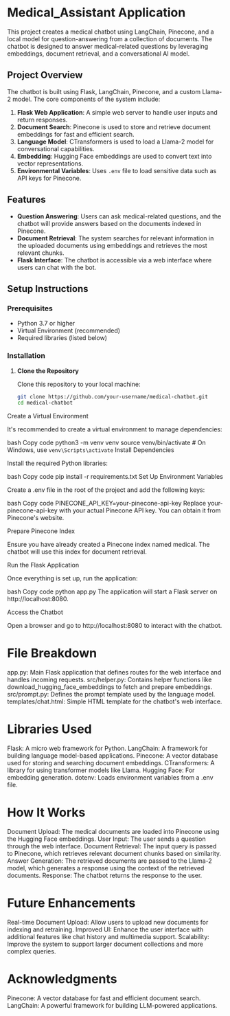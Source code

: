 # Medical_Assistant Application


This project creates a medical chatbot using LangChain, Pinecone, and a local model for question-answering from a collection of documents. The chatbot is designed to answer medical-related questions by leveraging embeddings, document retrieval, and a conversational AI model.

## Project Overview

The chatbot is built using Flask, LangChain, Pinecone, and a custom Llama-2 model. The core components of the system include:

1. **Flask Web Application**: A simple web server to handle user inputs and return responses.
2. **Document Search**: Pinecone is used to store and retrieve document embeddings for fast and efficient search.
3. **Language Model**: CTransformers is used to load a Llama-2 model for conversational capabilities.
4. **Embedding**: Hugging Face embeddings are used to convert text into vector representations.
5. **Environmental Variables**: Uses `.env` file to load sensitive data such as API keys for Pinecone.

## Features

- **Question Answering**: Users can ask medical-related questions, and the chatbot will provide answers based on the documents indexed in Pinecone.
- **Document Retrieval**: The system searches for relevant information in the uploaded documents using embeddings and retrieves the most relevant chunks.
- **Flask Interface**: The chatbot is accessible via a web interface where users can chat with the bot.

## Setup Instructions

### Prerequisites

- Python 3.7 or higher
- Virtual Environment (recommended)
- Required libraries (listed below)

### Installation

1. **Clone the Repository**

   Clone this repository to your local machine:
   
   ```bash
   git clone https://github.com/your-username/medical-chatbot.git
   cd medical-chatbot
Create a Virtual Environment

It's recommended to create a virtual environment to manage dependencies:

bash
Copy code
python3 -m venv venv
source venv/bin/activate  # On Windows, use `venv\Scripts\activate`
Install Dependencies

Install the required Python libraries:

bash
Copy code
pip install -r requirements.txt
Set Up Environment Variables

Create a .env file in the root of the project and add the following keys:

bash
Copy code
PINECONE_API_KEY=your-pinecone-api-key
Replace your-pinecone-api-key with your actual Pinecone API key. You can obtain it from Pinecone's website.

Prepare Pinecone Index

Ensure you have already created a Pinecone index named medical. The chatbot will use this index for document retrieval.

Run the Flask Application

Once everything is set up, run the application:

bash
Copy code
python app.py
The application will start a Flask server on http://localhost:8080.

Access the Chatbot

Open a browser and go to http://localhost:8080 to interact with the chatbot.

# File Breakdown
app.py: Main Flask application that defines routes for the web interface and handles incoming requests.
src/helper.py: Contains helper functions like download_hugging_face_embeddings to fetch and prepare embeddings.
src/prompt.py: Defines the prompt template used by the language model.
templates/chat.html: Simple HTML template for the chatbot's web interface.
# Libraries Used
Flask: A micro web framework for Python.
LangChain: A framework for building language model-based applications.
Pinecone: A vector database used for storing and searching document embeddings.
CTransformers: A library for using transformer models like Llama.
Hugging Face: For embedding generation.
dotenv: Loads environment variables from a .env file.
# How It Works
Document Upload: The medical documents are loaded into Pinecone using the Hugging Face embeddings.
User Input: The user sends a question through the web interface.
Document Retrieval: The input query is passed to Pinecone, which retrieves relevant document chunks based on similarity.
Answer Generation: The retrieved documents are passed to the Llama-2 model, which generates a response using the context of the retrieved documents.
Response: The chatbot returns the response to the user.
# Future Enhancements
Real-time Document Upload: Allow users to upload new documents for indexing and retraining.
Improved UI: Enhance the user interface with additional features like chat history and multimedia support.
Scalability: Improve the system to support larger document collections and more complex queries.
# Acknowledgments
Pinecone: A vector database for fast and efficient document search.
LangChain: A powerful framework for building LLM-powered applications.
